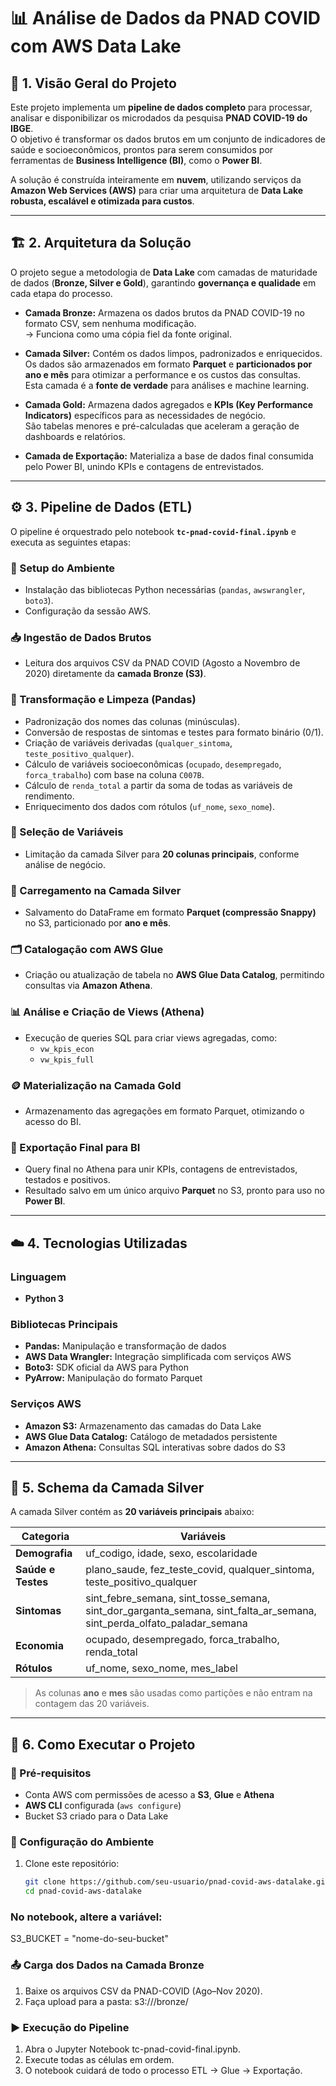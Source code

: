 # 📊 Análise de Dados da PNAD COVID com AWS Data Lake

## 🧩 1. Visão Geral do Projeto
Este projeto implementa um **pipeline de dados completo** para processar, analisar e disponibilizar os microdados da pesquisa **PNAD COVID-19 do IBGE**.  
O objetivo é transformar os dados brutos em um conjunto de indicadores de saúde e socioeconômicos, prontos para serem consumidos por ferramentas de **Business Intelligence (BI)**, como o **Power BI**.

A solução é construída inteiramente em **nuvem**, utilizando serviços da **Amazon Web Services (AWS)** para criar uma arquitetura de **Data Lake robusta, escalável e otimizada para custos**.

---

## 🏗️ 2. Arquitetura da Solução
O projeto segue a metodologia de **Data Lake** com camadas de maturidade de dados (**Bronze, Silver e Gold**), garantindo **governança e qualidade** em cada etapa do processo.

- **Camada Bronze:** Armazena os dados brutos da PNAD COVID-19 no formato CSV, sem nenhuma modificação.  
  → Funciona como uma cópia fiel da fonte original.

- **Camada Silver:** Contém os dados limpos, padronizados e enriquecidos.  
  Os dados são armazenados em formato **Parquet** e **particionados por ano e mês** para otimizar a performance e os custos das consultas.  
  Esta camada é a **fonte de verdade** para análises e machine learning.

- **Camada Gold:** Armazena dados agregados e **KPIs (Key Performance Indicators)** específicos para as necessidades de negócio.  
  São tabelas menores e pré-calculadas que aceleram a geração de dashboards e relatórios.

- **Camada de Exportação:** Materializa a base de dados final consumida pelo Power BI, unindo KPIs e contagens de entrevistados.

---

## ⚙️ 3. Pipeline de Dados (ETL)
O pipeline é orquestrado pelo notebook **`tc-pnad-covid-final.ipynb`** e executa as seguintes etapas:

### 🧱 Setup do Ambiente
- Instalação das bibliotecas Python necessárias (`pandas`, `awswrangler`, `boto3`).
- Configuração da sessão AWS.

### 📥 Ingestão de Dados Brutos
- Leitura dos arquivos CSV da PNAD COVID (Agosto a Novembro de 2020) diretamente da **camada Bronze (S3)**.

### 🧹 Transformação e Limpeza (Pandas)
- Padronização dos nomes das colunas (minúsculas).
- Conversão de respostas de sintomas e testes para formato binário (0/1).
- Criação de variáveis derivadas (`qualquer_sintoma`, `teste_positivo_qualquer`).
- Cálculo de variáveis socioeconômicas (`ocupado`, `desempregado`, `forca_trabalho`) com base na coluna `C007B`.
- Cálculo de `renda_total` a partir da soma de todas as variáveis de rendimento.
- Enriquecimento dos dados com rótulos (`uf_nome`, `sexo_nome`).

### 🎯 Seleção de Variáveis
- Limitação da camada Silver para **20 colunas principais**, conforme análise de negócio.

### 💾 Carregamento na Camada Silver
- Salvamento do DataFrame em formato **Parquet (compressão Snappy)** no S3, particionado por **ano e mês**.

### 🗂️ Catalogação com AWS Glue
- Criação ou atualização de tabela no **AWS Glue Data Catalog**, permitindo consultas via **Amazon Athena**.

### 📊 Análise e Criação de Views (Athena)
- Execução de queries SQL para criar views agregadas, como:
  - `vw_kpis_econ`
  - `vw_kpis_full`

### 🪙 Materialização na Camada Gold
- Armazenamento das agregações em formato Parquet, otimizando o acesso do BI.

### 🚀 Exportação Final para BI
- Query final no Athena para unir KPIs, contagens de entrevistados, testados e positivos.
- Resultado salvo em um único arquivo **Parquet** no S3, pronto para uso no **Power BI**.

---

## ☁️ 4. Tecnologias Utilizadas

### Linguagem
- **Python 3**

### Bibliotecas Principais
- **Pandas:** Manipulação e transformação de dados  
- **AWS Data Wrangler:** Integração simplificada com serviços AWS  
- **Boto3:** SDK oficial da AWS para Python  
- **PyArrow:** Manipulação do formato Parquet

### Serviços AWS
- **Amazon S3:** Armazenamento das camadas do Data Lake  
- **AWS Glue Data Catalog:** Catálogo de metadados persistente  
- **Amazon Athena:** Consultas SQL interativas sobre dados do S3

---

## 🧬 5. Schema da Camada Silver

A camada Silver contém as **20 variáveis principais** abaixo:

| **Categoria** | **Variáveis** |
|----------------|---------------|
| **Demografia** | uf_codigo, idade, sexo, escolaridade |
| **Saúde e Testes** | plano_saude, fez_teste_covid, qualquer_sintoma, teste_positivo_qualquer |
| **Sintomas** | sint_febre_semana, sint_tosse_semana, sint_dor_garganta_semana, sint_falta_ar_semana, sint_perda_olfato_paladar_semana |
| **Economia** | ocupado, desempregado, forca_trabalho, renda_total |
| **Rótulos** | uf_nome, sexo_nome, mes_label |

> As colunas **ano** e **mes** são usadas como partições e não entram na contagem das 20 variáveis.

---

## 🧠 6. Como Executar o Projeto

### 🔧 Pré-requisitos
- Conta AWS com permissões de acesso a **S3**, **Glue** e **Athena**  
- **AWS CLI** configurada (`aws configure`)  
- Bucket S3 criado para o Data Lake

### 🧭 Configuração do Ambiente
1. Clone este repositório:
   ```bash
   git clone https://github.com/seu-usuario/pnad-covid-aws-datalake.git
   cd pnad-covid-aws-datalake

### No notebook, altere a variável:
S3_BUCKET = "nome-do-seu-bucket"

### 📤 Carga dos Dados na Camada Bronze
1. Baixe os arquivos CSV da PNAD-COVID (Ago–Nov 2020).
2. Faça upload para a pasta: s3://<seu-bucket>/bronze/

### ▶️ Execução do Pipeline
1. Abra o Jupyter Notebook tc-pnad-covid-final.ipynb.
2. Execute todas as células em ordem.
3. O notebook cuidará de todo o processo ETL → Glue → Exportação.

